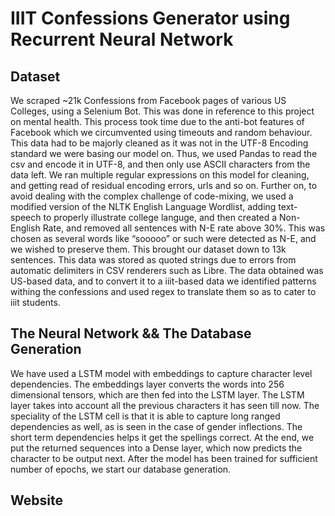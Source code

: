 # IIIT Confessions Generator using Recurrent Neural Network

## Dataset
We scraped ~21k Confessions from Facebook pages of various US Colleges, using a Selenium Bot. This was done in reference to this project on mental health. This process took time due to the anti-bot features of Facebook which we circumvented using timeouts and random behaviour. This data had to be majorly cleaned as it was not in the UTF-8 Encoding standard we were basing our model on. Thus, we used Pandas to read the csv and encode it in UTF-8, and then only use ASCII characters from the data left. We ran multiple regular expressions on this model for cleaning, and getting read of residual encoding errors, urls and so on. Further on, to avoid dealing with the complex challenge of code-mixing, we used a modified version of the NLTK English Language Wordlist, adding text-speech to properly illustrate college languge, and then created a Non-English Rate, and removed all sentences with N-E rate above 30%. This was chosen as several words like “sooooo” or such were detected as N-E, and we wished to preserve them. This brought our dataset down to 13k sentences. This data was stored as quoted strings due to errors from automatic delimiters in CSV renderers such as Libre.
  The data obtained was US-based data, and to convert it to a iiit-based data we identified patterns withing the confessions and used regex to translate them so as to cater to iiit students.

## The Neural Network && The Database Generation

We have used a LSTM model with embeddings to capture character level dependencies.
  The embeddings layer converts the words into 256 dimensional tensors, which are then fed into the LSTM layer. The LSTM layer takes into account all the previous characters it has seen till now. The speciality of the LSTM cell is that it is able to capture long ranged dependencies as well, as is seen in the case of gender inflections. The short term dependencies helps it get the spellings correct. At the end, we put the returned sequences into a Dense layer, which now predicts the character to be output next.
  After the model has been trained for sufficient number of epochs, we start our database generation.

## Website
